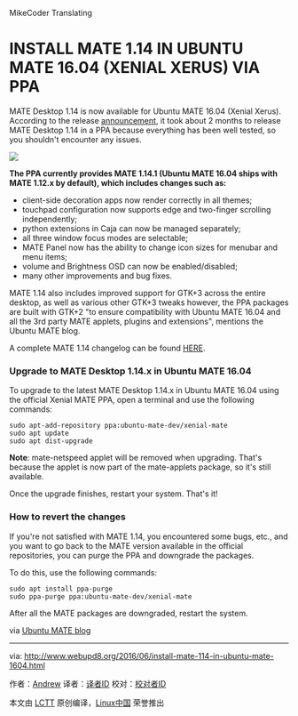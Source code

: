 MikeCoder Translating

INSTALL MATE 1.14 IN UBUNTU MATE 16.04 (XENIAL XERUS) VIA PPA
=================================================================

MATE Desktop 1.14 is now available for Ubuntu MATE 16.04 (Xenial Xerus). According to the release [announcement][1], it took about 2 months to release MATE Desktop 1.14 in a PPA because everything has been well tested, so you shouldn't encounter any issues.

![](https://2.bp.blogspot.com/-v38tLvDAxHg/V1k7beVd5SI/AAAAAAAAX7A/1X72bmQ3ia42ww6kJ_61R-CZ6yrYEBSpgCLcB/s400/mate114-ubuntu1604.png)

**The PPA currently provides MATE 1.14.1 (Ubuntu MATE 16.04 ships with MATE 1.12.x by default), which includes changes such as:**

- client-side decoration apps now render correctly in all themes;
- touchpad configuration now supports edge and two-finger scrolling independently;
- python extensions in Caja can now be managed separately;
- all three window focus modes are selectable;
- MATE Panel now has the ability to change icon sizes for menubar and menu items;
- volume and Brightness OSD can now be enabled/disabled;
- many other improvements and bug fixes.

MATE 1.14 also includes improved support for GTK+3 across the entire desktop, as well as various other GTK+3 tweaks however, the PPA packages are built with GTK+2 "to ensure compatibility with Ubuntu MATE 16.04 and all the 3rd party MATE applets, plugins and extensions", mentions the Ubuntu MATE blog.

A complete MATE 1.14 changelog can be found [HERE][2].

### Upgrade to MATE Desktop 1.14.x in Ubuntu MATE 16.04

To upgrade to the latest MATE Desktop 1.14.x in Ubuntu MATE 16.04 using the official Xenial MATE PPA, open a terminal and use the following commands:

```
sudo apt-add-repository ppa:ubuntu-mate-dev/xenial-mate
sudo apt update
sudo apt dist-upgrade
```

**Note**: mate-netspeed applet will be removed when upgrading. That's because the applet is now part of the mate-applets package, so it's still available.

Once the upgrade finishes, restart your system. That's it!

### How to revert the changes

If you're not satisfied with MATE 1.14, you encountered some bugs, etc., and you want to go back to the MATE version available in the official repositories, you can purge the PPA and downgrade the packages. 

To do this, use the following commands:

```
sudo apt install ppa-purge
sudo ppa-purge ppa:ubuntu-mate-dev/xenial-mate
```

After all the MATE packages are downgraded, restart the system.

via [Ubuntu MATE blog][3]

--------------------------------------------------------------------------------

via: http://www.webupd8.org/2016/06/install-mate-114-in-ubuntu-mate-1604.html

作者：[Andrew][a]
译者：[译者ID](https://github.com/译者ID)
校对：[校对者ID](https://github.com/校对者ID)

本文由 [LCTT](https://github.com/LCTT/TranslateProject) 原创编译，[Linux中国](https://linux.cn/) 荣誉推出

[a]: http://www.webupd8.org/p/about.html
[1]: https://ubuntu-mate.org/blog/mate-desktop-114-for-xenial-xerus/
[2]: http://mate-desktop.com/blog/2016-04-08-mate-1-14-released/
[3]: https://ubuntu-mate.org/blog/mate-desktop-114-for-xenial-xerus/
